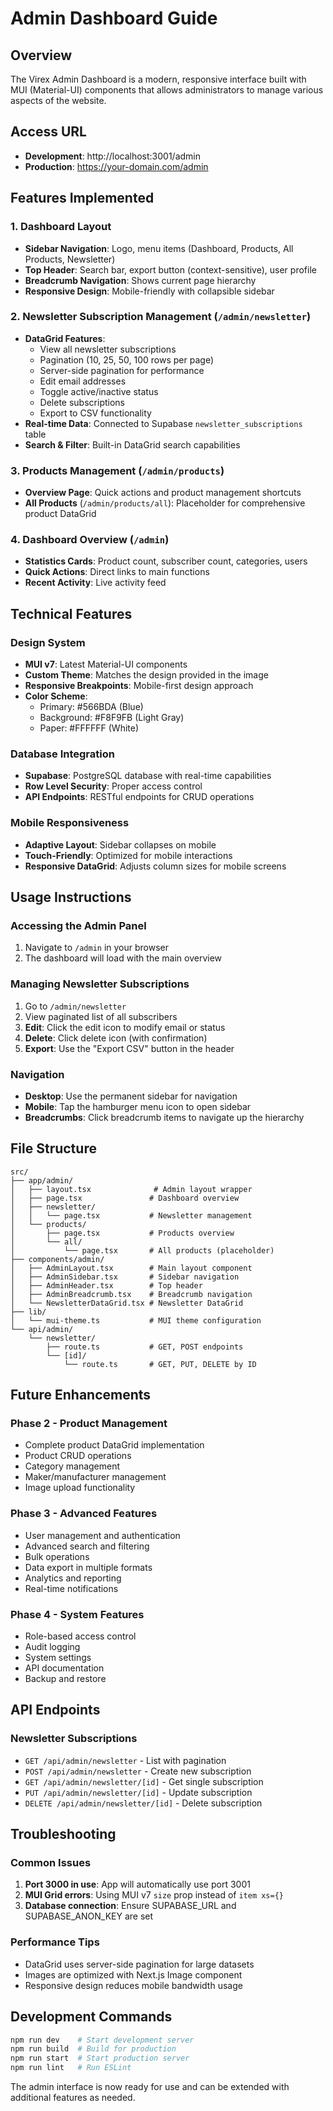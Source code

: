# Admin Dashboard Guide

## Overview
The Virex Admin Dashboard is a modern, responsive interface built with MUI (Material-UI) components that allows administrators to manage various aspects of the website.

## Access URL
- **Development**: http://localhost:3001/admin
- **Production**: https://your-domain.com/admin

## Features Implemented

### 1. Dashboard Layout
- **Sidebar Navigation**: Logo, menu items (Dashboard, Products, All Products, Newsletter)
- **Top Header**: Search bar, export button (context-sensitive), user profile
- **Breadcrumb Navigation**: Shows current page hierarchy
- **Responsive Design**: Mobile-friendly with collapsible sidebar

### 2. Newsletter Subscription Management (`/admin/newsletter`)
- **DataGrid Features**:
  - View all newsletter subscriptions
  - Pagination (10, 25, 50, 100 rows per page)
  - Server-side pagination for performance
  - Edit email addresses
  - Toggle active/inactive status
  - Delete subscriptions
  - Export to CSV functionality
- **Real-time Data**: Connected to Supabase `newsletter_subscriptions` table
- **Search & Filter**: Built-in DataGrid search capabilities

### 3. Products Management (`/admin/products`)
- **Overview Page**: Quick actions and product management shortcuts
- **All Products** (`/admin/products/all`): Placeholder for comprehensive product DataGrid

### 4. Dashboard Overview (`/admin`)
- **Statistics Cards**: Product count, subscriber count, categories, users
- **Quick Actions**: Direct links to main functions
- **Recent Activity**: Live activity feed

## Technical Features

### Design System
- **MUI v7**: Latest Material-UI components
- **Custom Theme**: Matches the design provided in the image
- **Responsive Breakpoints**: Mobile-first design approach
- **Color Scheme**: 
  - Primary: #566BDA (Blue)
  - Background: #F8F9FB (Light Gray)
  - Paper: #FFFFFF (White)

### Database Integration
- **Supabase**: PostgreSQL database with real-time capabilities
- **Row Level Security**: Proper access control
- **API Endpoints**: RESTful endpoints for CRUD operations

### Mobile Responsiveness
- **Adaptive Layout**: Sidebar collapses on mobile
- **Touch-Friendly**: Optimized for mobile interactions
- **Responsive DataGrid**: Adjusts column sizes for mobile screens

## Usage Instructions

### Accessing the Admin Panel
1. Navigate to `/admin` in your browser
2. The dashboard will load with the main overview

### Managing Newsletter Subscriptions
1. Go to `/admin/newsletter`
2. View paginated list of all subscribers
3. **Edit**: Click the edit icon to modify email or status
4. **Delete**: Click delete icon (with confirmation)
5. **Export**: Use the "Export CSV" button in the header

### Navigation
- **Desktop**: Use the permanent sidebar for navigation
- **Mobile**: Tap the hamburger menu icon to open sidebar
- **Breadcrumbs**: Click breadcrumb items to navigate up the hierarchy

## File Structure
```
src/
├── app/admin/
│   ├── layout.tsx              # Admin layout wrapper
│   ├── page.tsx               # Dashboard overview
│   ├── newsletter/
│   │   └── page.tsx           # Newsletter management
│   └── products/
│       ├── page.tsx           # Products overview
│       └── all/
│           └── page.tsx       # All products (placeholder)
├── components/admin/
│   ├── AdminLayout.tsx        # Main layout component
│   ├── AdminSidebar.tsx       # Sidebar navigation
│   ├── AdminHeader.tsx        # Top header
│   ├── AdminBreadcrumb.tsx    # Breadcrumb navigation
│   └── NewsletterDataGrid.tsx # Newsletter DataGrid
├── lib/
│   └── mui-theme.ts           # MUI theme configuration
└── api/admin/
    └── newsletter/
        ├── route.ts           # GET, POST endpoints
        └── [id]/
            └── route.ts       # GET, PUT, DELETE by ID
```

## Future Enhancements

### Phase 2 - Product Management
- Complete product DataGrid implementation
- Product CRUD operations
- Category management
- Maker/manufacturer management
- Image upload functionality

### Phase 3 - Advanced Features
- User management and authentication
- Advanced search and filtering
- Bulk operations
- Data export in multiple formats
- Analytics and reporting
- Real-time notifications

### Phase 4 - System Features
- Role-based access control
- Audit logging
- System settings
- API documentation
- Backup and restore

## API Endpoints

### Newsletter Subscriptions
- `GET /api/admin/newsletter` - List with pagination
- `POST /api/admin/newsletter` - Create new subscription  
- `GET /api/admin/newsletter/[id]` - Get single subscription
- `PUT /api/admin/newsletter/[id]` - Update subscription
- `DELETE /api/admin/newsletter/[id]` - Delete subscription

## Troubleshooting

### Common Issues
1. **Port 3000 in use**: App will automatically use port 3001
2. **MUI Grid errors**: Using MUI v7 `size` prop instead of `item xs={}`
3. **Database connection**: Ensure SUPABASE_URL and SUPABASE_ANON_KEY are set

### Performance Tips
- DataGrid uses server-side pagination for large datasets
- Images are optimized with Next.js Image component
- Responsive design reduces mobile bandwidth usage

## Development Commands
```bash
npm run dev    # Start development server
npm run build  # Build for production
npm run start  # Start production server
npm run lint   # Run ESLint
```

The admin interface is now ready for use and can be extended with additional features as needed.